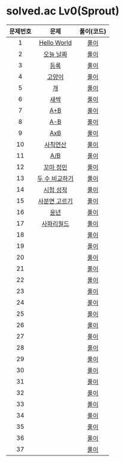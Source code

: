 # solved.ac Lv0(Sprout)

| 문제번호 |  문제  | 풀이(코드) |    
|  :---:  | :---: |   :---:  |    
| 1  | [Hello World](https://www.acmicpc.net/problem/2557) | [풀이](./2557.py) |    
| 2  | [오늘 날짜](https://www.acmicpc.net/problem/10699) | [풀이](./10699.py) |    
| 3  | [등록](https://www.acmicpc.net/problem/7287) | [풀이](./7287.py) |    
| 4  | [고양이](https://www.acmicpc.net/problem/10171) | [풀이](./10171.py) |    
| 5  | [개](https://www.acmicpc.net/problem/10172) | [풀이](./10172.py) |    
| 6  | [새싹](https://www.acmicpc.net/problem/25083) | [풀이](./25083.py) |    
| 7  | [A+B](https://www.acmicpc.net/problem/1000) | [풀이](./1000.py) |    
| 8  | [A-B](https://www.acmicpc.net/problem/1001) | [풀이](./1001.py) |    
| 9  | [AxB](https://www.acmicpc.net/problem/10998) | [풀이](./10998.py) |    
| 10  | [사칙연산](https://www.acmicpc.net/problem/10869) | [풀이](./10869.py) |    
| 11  | [A/B](https://www.acmicpc.net/problem/1008) | [풀이](./1008.py) |    
| 12  | [꼬마 정민](https://www.acmicpc.net/problem/11382) | [풀이](./11382.py) |    
| 13  | [두 수 비교하기](https://www.acmicpc.net/problem/1330) | [풀이](./1330.py) |    
| 14  | [시험 성적](https://www.acmicpc.net/problem/9498) | [풀이](./9498.py) |    
| 15  | [사분면 고르기](https://www.acmicpc.net/problem/14681) | [풀이](./14681.py) |    
| 16  | [윤년](https://www.acmicpc.net/problem/2753) | [풀이](./2753.py) |    
| 17  | [사파리월드](https://www.acmicpc.net/problem/2420) | [풀이](./2420.py) |    
| 18  | []() | [풀이]() |    
| 19  | []() | [풀이]() |    
| 20  | []() | [풀이]() |    
| 21  | []() | [풀이]() |    
| 22  | []() | [풀이]() |    
| 23  | []() | [풀이]() |    
| 24  | []() | [풀이]() |    
| 25  | []() | [풀이]() |    
| 26  | []() | [풀이]() |    
| 27  | []() | [풀이]() |    
| 28  | []() | [풀이]() |    
| 29  | []() | [풀이]() |    
| 30  | []() | [풀이]() |    
| 31  | []() | [풀이]() |    
| 32  | []() | [풀이]() |    
| 33  | []() | [풀이]() |    
| 34  | []() | [풀이]() |    
| 35  | []() | [풀이]() |    
| 36  | []() | [풀이]() |    
| 37  | []() | [풀이]() |    
